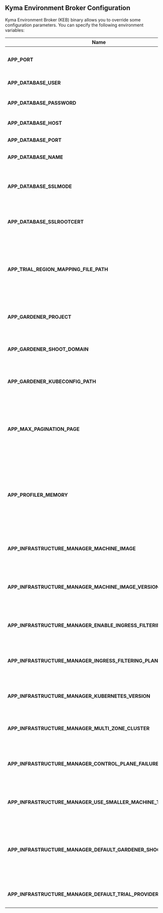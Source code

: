 ## Kyma Environment Broker Configuration

Kyma Environment Broker (KEB) binary allows you to override some configuration parameters. You can specify the following
environment variables:

| Name                                                           | Description                                                                                                                  |            Default value             |
|----------------------------------------------------------------|------------------------------------------------------------------------------------------------------------------------------|:------------------------------------:|
| **APP_PORT**                                                   | Specifies the port on which the HTTP server listens.                                                                         |                `8080`                |
| **APP_DATABASE_USER**                                          | Defines the database username.                                                                                               |              `postgres`              |
| **APP_DATABASE_PASSWORD**                                      | Defines the database user password.                                                                                          |              `password`              |
| **APP_DATABASE_HOST**                                          | Defines the database host.                                                                                                   |             `localhost`              |
| **APP_DATABASE_PORT**                                          | Defines the database port.                                                                                                   |                `5432`                |
| **APP_DATABASE_NAME**                                          | Defines the database name.                                                                                                   |               `broker`               |
| **APP_DATABASE_SSLMODE**                                       | Specifies the SSL Mode for PostgreSQL. See [all the possible values](https://www.postgresql.org/docs/9.1/libpq-ssl.html).    |              `disable`               |
| **APP_DATABASE_SSLROOTCERT**                                   | Specifies the location of CA cert of PostgreSQL. (Optional)                                                                  |                 None                 |
| **APP_TRIAL_REGION_MAPPING_FILE_PATH**                         | Defines a path to the file which contains a mapping between the platform region and the trial plan region.                   |                 None                 |
| **APP_GARDENER_PROJECT**                                       | Defines the project in which the cluster is created.                                                                         |              `kyma-dev`              |
| **APP_GARDENER_SHOOT_DOMAIN**                                  | Defines the domain for clusters created in Gardener.                                                                         | `shoot.canary.k8s-hana.ondemand.com` |
| **APP_GARDENER_KUBECONFIG_PATH**                               | Defines the path to the kubeconfig file for Gardener.                                                                        |  `/gardener/kubeconfig/kubeconfig`   |
| **APP_MAX_PAGINATION_PAGE**                                    | Defines the maximum number of objects that can be queried in one page using the endpoints that use pagination.               |                `100`                 |
| **APP_PROFILER_MEMORY**                                        | Enables memory profiling every sampling period with the default location `/tmp/profiler`, backed by a persistent volume.     |               `false`                |
| **APP_INFRASTRUCTURE_MANAGER_MACHINE_IMAGE**                   | Defines the Gardener machine image used in a provisioned Node.                                                               |                 None                 |
| **APP_INFRASTRUCTURE_MANAGER_MACHINE_IMAGE_VERSION**           | Defines the Gardener image version used in a provisioned cluster.                                                            |                 None                 |
| **APP_INFRASTRUCTURE_MANAGER_ENABLE_INGRESS_FILTERING**        | Enables **Ingress Filtering** support for selected plans.                                                                        |               `false`                |
| **APP_INFRASTRUCTURE_MANAGER_INGRESS_FILTERING_PLANS**         | Enumerates the plans that support **Ingress Filtering**.                                                                          |                 None                 |
| **APP_INFRASTRUCTURE_MANAGER_KUBERNETES_VERSION**              | Specifies the Kubernetes version used in a provisioned cluster.                                                              |                 None                 |
| **APP_INFRASTRUCTURE_MANAGER_MULTI_ZONE_CLUSTER**              | Allows creation of a multi-zone clusters.                                                                                    |               `false`                |
| **APP_INFRASTRUCTURE_MANAGER_CONTROL_PLANE_FAILURE_TOLERANCE** | Defines the landscape failure tolerance. The possible values are: ``, `node`, `zone`.                                        |                 None                 |
| **APP_INFRASTRUCTURE_MANAGER_USE_SMALLER_MACHINE_TYPES**       | Allows usage of a smaller machine types for the given landscape.                                                             |               `false`                |
| **APP_INFRASTRUCTURE_MANAGER_DEFAULT_GARDENER_SHOOT_PURPOSE**  | Specifies the purpose of the created cluster. The possible values are: `development`, `evaluation`, `production`, `testing`. |            `development`             |
| **APP_INFRASTRUCTURE_MANAGER_DEFAULT_TRIAL_PROVIDER**          | Defines the default provider for trial clusters.                                                                             |                `Azure`                |